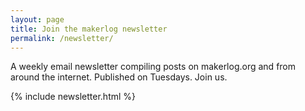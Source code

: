 ```yaml
---
layout: page
title: Join the makerlog newsletter
permalink: /newsletter/
---
```


A weekly email newsletter compiling posts on makerlog.org and from around the internet. Published on Tuesdays. Join us.

{% include newsletter.html %}